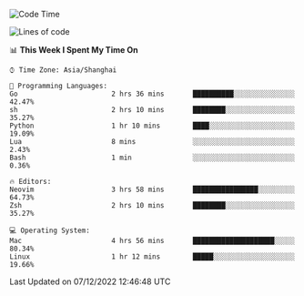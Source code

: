<!--START_SECTION:waka-->
![Code Time](http://img.shields.io/badge/Code%20Time-1%2C036%20hrs%2041%20mins-blue)

![Lines of code](https://img.shields.io/badge/From%20Hello%20World%20I%27ve%20Written-24%20Thousand%20lines%20of%20code-blue)

📊 **This Week I Spent My Time On** 

```text
⌚︎ Time Zone: Asia/Shanghai

💬 Programming Languages: 
Go                       2 hrs 36 mins       ██████████░░░░░░░░░░░░░░░   42.47% 
sh                       2 hrs 10 mins       ████████░░░░░░░░░░░░░░░░░   35.27% 
Python                   1 hr 10 mins        ████░░░░░░░░░░░░░░░░░░░░░   19.09% 
Lua                      8 mins              ░░░░░░░░░░░░░░░░░░░░░░░░░   2.43% 
Bash                     1 min               ░░░░░░░░░░░░░░░░░░░░░░░░░   0.36%

🔥 Editors: 
Neovim                   3 hrs 58 mins       ████████████████░░░░░░░░░   64.73% 
Zsh                      2 hrs 10 mins       ████████░░░░░░░░░░░░░░░░░   35.27%

💻 Operating System: 
Mac                      4 hrs 56 mins       ████████████████████░░░░░   80.34% 
Linux                    1 hr 12 mins        █████░░░░░░░░░░░░░░░░░░░░   19.66%

```


 Last Updated on 07/12/2022 12:46:48 UTC
<!--END_SECTION:waka-->
